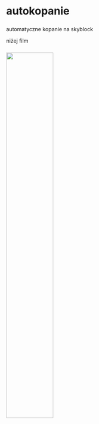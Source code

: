 <h1 align="left">autokopanie</h1>

###

<p align="left">automatyczne kopanie na skyblock</p>
<p align="left">niżej film</p>

###

[<img src="https://i.ytimg.com/vi/s9Z3ajgFyPc/maxresdefault.jpg" width="50%">](https://www.youtube.com/watch?v=s9Z3ajgFyPc"yt")
